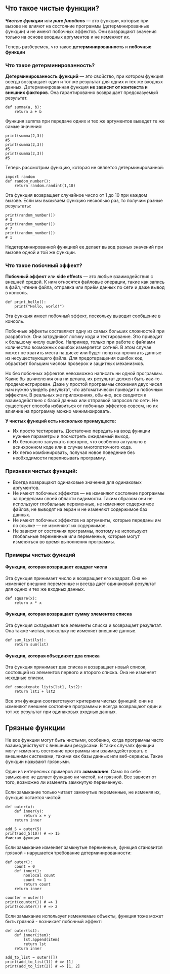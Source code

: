 ## Что такое чистые функции?
***Чистые функции*** или ***pure functions*** — это функции, которые при вызове не влияют на состояние программы (детерминированные функции) и не имеют побочных эффектов. Они возвращают значения только на основе входных аргументов и не изменяют их.

Теперь разберемся, что такое **детерминированность** и **побочные функции**
### Что такое детерминированность?
**Детерминированность функций** — это свойство, при котором функция всегда возвращает один и тот же результат для одних и тех же входных данных. Детерминированная функция **не зависит от контекста и внешних факторов**. Она гарантированно возвращает предсказуемый результат.

```
def summa(a, b):
	return a + b
```
Функция summa при передаче одних и тех же аргументов выведет те же самые значения:
```
print(summa(2,3))
#5
print(summa(2,3))
#5
print(summa(2,3))
#5
```

Теперь рассмотрим функцию, которая не является детерминированной:
```
import random
def random_number():
	return random.randint(1,10)
```
Эта функция возвращает случайное число от 1 до 10 при каждом вызове. Если мы вызываем функцию несколько раз, то получим разные результаты:

```
print(random_number())
# 3
print(random_number())
# 7
print(random_number())
# 1
```
Недетерминированной функцией ее делает вывод разных значений при вызове одной и той же функции.

### Что такое побочный эффект?
**Побочный эффект** или **side effects** — это любые взаимодействия с внешней средой. К ним относятся файловые операции, такие как запись в файл, чтение файла, отправка или приём данных по сети и даже вывод в консоль.
```
def print_hello():
    print("Hello, world!")
```
Эта функция имеет побочный эффект, поскольку выводит сообщение в консоль.

Побочные эффекты составляют одну из самых больших сложностей при разработке. Они затрудняют логику кода и тестирование. Это приводит к большому числу ошибок. Например, только при работе с файлами количество возможных ошибок измеряется сотней. В этом случае может не хватить места на диске или будет попытка прочитать данные из несуществующего файла. Для предотвращения ошибок код обрастает большим числом проверок и защитных механизмов.

Но без побочных эффектов невозможно написать ни одной программы. Какие бы вычисления она ни делала, их результат должен быть как-то продемонстрирован. Даже у простой программы сложения двух чисел нам нужно увидеть результат, что автоматически приводит к побочным эффектам. В реальных же приложениях, обычно, все сводится к взаимодействию с базой данных или отправкой запросов по сети. Не существует способа избавиться от побочных эффектов совсем, но их влияние на программу можно минимизировать.

**У чистых функций есть несколько преимуществ:**

- Их просто тестировать. Достаточно передать на вход функции нужные параметры и посмотреть ожидаемый выход.
- Их безопасно запускать повторно, что особенно актуально в асинхронном коде или в случае многопоточного кода.
- Их легко комбинировать, получая новое поведение без необходимости переписывать программу.

### Признаки чистых функций:
- Всегда возвращают одинаковые значения для одинаковых аргументов.
- Не имеют побочных эффектов — не изменяют состояние программы за пределами своей области видимости. Таким образом они не используют глобальные переменные, не изменяют содержимое файлов, не выводят на экран и не изменяют содержимое баз данных.
- Не имеют побочных эффектов на аргументы, которые переданы им по ссылке — не изменяют их содержимое.
- Не зависят от состояния программы, поэтому не используют глобальные переменные или переменные, которые могут изменяться во время выполнения программы.

### Примеры чистых функций
#### Функция, которая возвращает квадрат числа

Эта функция принимает число и возвращает его квадрат. Она не изменяет внешние переменные и всегда даёт одинаковый результат для одних и тех же входных данных.

```
def square(x):
    return x * x
```

#### Функция, которая возвращает сумму элементов списка

Эта функция складывает все элементы списка и возвращает результат. Она также чистая, поскольку не изменяет внешние данные.

```
def sum_list(lst): 
	return sum(lst)
```

#### Функция, которая объединяет два списка

Эта функция принимает два списка и возвращает новый список, состоящий из элементов первого и второго списка. Она не изменяет исходные списки.

```
def concatenate_lists(lst1, lst2):
	return lst1 + lst2
```

Все эти функции соответствуют критериям чистых функций: они не изменяют внешнее состояние программы и всегда возвращают один и тот же результат при одинаковых входных данных.

## Грязные функции
Не все функции могут быть чистыми, особенно, когда программы часто взаимодействуют с внешними ресурсами. В таких случаях функции могут изменять состояние программы или взаимодействовать с внешними системами, такими как базы данных или веб-сервисы. Такие функции называют грязными.

Один из интересных примеров это ***замыкание***. Само по себе замыкание не делает функцию ни чистой, ни грязной. Все зависит от того, возможно ли изменять замкнутую переменную.

Если замыкание только читает замкнутые переменные, не изменяя их, функция остается чистой:

```
def outer(x):
    def inner(y):
        return x + y
    return inner

add_5 = outer(5)
print(add_5(10)) # => 15
#чистая функция
```

Если замыкание изменяет замкнутые переменные, функция становится грязной - нарушается требование детерминированности:

```
def outer():
    count = 0
    def inner():
        nonlocal count
        count += 1
        return count
    return inner

counter = outer()
print(counter()) # => 1
print(counter()) # => 2
```

Если замыкание использует изменяемые объекты, функция тоже может быть грязной - возникает побочный эффект:

```
def outer(lst):
    def inner(item):
        lst.append(item)
        return lst
    return inner

add_to_list = outer([])
print(add_to_list(1)) # => [1]
print(add_to_list(2)) # => [1, 2]
```